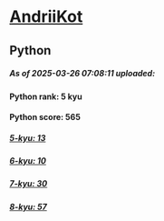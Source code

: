 # [AndriiKot](https://www.codewars.com/users/AndriiKot) 
## Python

##### As of 2025-03-26 07:08:11 uploaded:

#### Python rank: 5 kyu

#### Python score: 565

##### [5-kyu: 13](https://github.com/AndriiKot/Python__CodeWars/tree/main/kyu-5)

##### [6-kyu: 10](https://github.com/AndriiKot/Python__CodeWars/tree/main/kyu-6)

##### [7-kyu: 30](https://github.com/AndriiKot/Python__CodeWars/tree/main/kyu-7)

##### [8-kyu: 57](https://github.com/AndriiKot/Python__CodeWars/tree/main/kyu-8)

